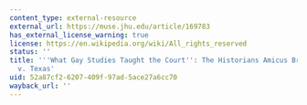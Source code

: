 ```yaml
---
content_type: external-resource
external_url: https://muse.jhu.edu/article/169783
has_external_license_warning: true
license: https://en.wikipedia.org/wiki/All_rights_reserved
status: ''
title: '''What Gay Studies Taught the Court'': The Historians Amicus Brief in Lawrence
  v. Texas'
uid: 52a87cf2-6207-409f-97ad-5ace27a6cc70
wayback_url: ''
---
```

